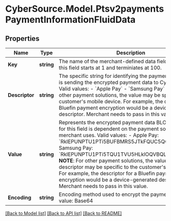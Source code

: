 # CyberSource.Model.Ptsv2paymentsPaymentInformationFluidData
## Properties

Name | Type | Description | Notes
------------ | ------------- | ------------- | -------------
**Key** | **string** | The name of the merchant-defined data field. The range of this field starts at 1 and terminiates at 100. | [optional] 
**Descriptor** | **string** | The specific string for identifying the payment solution that is sending the encrypted payment data to CyberSource. Valid values: - &#x60;Apple Pay&#x60; - &#x60;Samsung Pay&#x60; **NOTE**: For other payment solutions, the value may be specific to the customer&#39;s mobile device. For example, the descriptor for a Bluefin payment encryption would be a device-generated descriptor. Merchant needs to pass in this value.  | [optional] 
**Value** | **string** | Represents the encrypted payment data BLOB. The entry for this field is dependent on the payment solution a merchant uses.  Valid values: - Apple Pay: &#x60;RklEPUNPTU1PTi5BUFBMRS5JTkFQUC5QQVlNRU5U&#x60; - Samsung Pay: &#x60;RklEPUNPTU1PTi5TQU1TVU5HLklOQVBQLlBBWU1FTlQ&#x3D;&#x60; **NOTE**: For other payment solutions, the value of the descriptor may be specific to the customer&#39;s mobile device. For example, the descriptor for a Bluefin payment encryption would be a device-generated descriptor. Merchant needs to pass in this value.  | [optional] 
**Encoding** | **string** | Encoding method used to encrypt the payment data.  Valid value: Base64  | [optional] 

[[Back to Model list]](../README.md#documentation-for-models) [[Back to API list]](../README.md#documentation-for-api-endpoints) [[Back to README]](../README.md)


